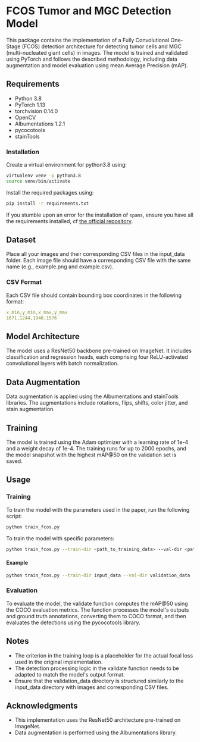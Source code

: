 # FCOS Tumor and MGC Detection Model

This package contains the implementation of a Fully Convolutional One-Stage (FCOS) detection architecture for detecting tumor cells and MGC (multi-nucleated giant cells) in images. The model is trained and validated using PyTorch and follows the described methodology, including data augmentation and model evaluation using mean Average Precision (mAP).

## Requirements
- Python 3.8
- PyTorch 1.13
- torchvision 0.14.0
- OpenCV
- Albumentations 1.2.1
- pycocotools
- stainTools

### Installation
Create a virtual environment for python3.8 using:

```bash
virtualenv venv -p python3.8
source venv/bin/activate
```

Install the required packages using:

```bash
pip install -r requirements.txt
```

If you stumble upon an error for the installation of `spams`, ensure you have all the requirements installed, cf [the official repository](https://pypi.org/project/spams/).

## Dataset
Place all your images and their corresponding CSV files in the input_data folder. Each image file should have a corresponding CSV file with the same name (e.g., example.png and example.csv).

### CSV Format
Each CSV file should contain bounding box coordinates in the following format:

```yaml
x_min,y_min,x_max,y_max
1671,1244,1946,1576
```

## Model Architecture
The model uses a ResNet50 backbone pre-trained on ImageNet. It includes classification and regression heads, each comprising four ReLU-activated convolutional layers with batch normalization.

## Data Augmentation
Data augmentation is applied using the Albumentations and stainTools libraries. The augmentations include rotations, flips, shifts, color jitter, and stain augmentation.

## Training
The model is trained using the Adam optimizer with a learning rate of 1e-4 and a weight decay of 1e-4. The training runs for up to 2000 epochs, and the model snapshot with the highest mAP@50 on the validation set is saved.

## Usage
### Training
To train the model with the parameters used in the paper, run the following script:

```bash
python train_fcos.py
```

To train the model with specific parameters:

```bash
python train_fcos.py --train-dir <path_to_training_data> --val-dir <path_to_validation_data> --batch-size <batch_size> --epochs <number_of_epochs> --learning-rate <learning_rate> --weight-decay <weight_decay> --output-dir <output_directory>
```

#### Example

```bash
python train_fcos.py --train-dir input_data --val-dir validation_data --batch-size 2 --epochs 2000 --learning-rate 1e-4 --weight-decay 1e-4 --output-dir output
```


### Evaluation
To evaluate the model, the validate function computes the mAP@50 using the COCO evaluation metrics. The function processes the model's outputs and ground truth annotations, converting them to COCO format, and then evaluates the detections using the pycocotools library.

## Notes

* The criterion in the training loop is a placeholder for the actual focal loss used in the original implementation.
* The detection processing logic in the validate function needs to be adapted to match the model's output format.
* Ensure that the validation_data directory is structured similarly to the input_data directory with images and corresponding CSV files.

## Acknowledgments

* This implementation uses the ResNet50 architecture pre-trained on ImageNet.
* Data augmentation is performed using the Albumentations library.
